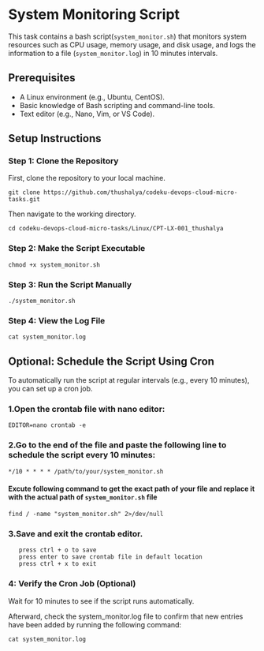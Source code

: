 # System Monitoring Script

This task contains a bash script(`system_monitor.sh`) that monitors system resources such as CPU usage, memory usage, and disk usage, and logs the information to a file (`system_monitor.log`) in 10 minutes intervals.

## Prerequisites

- A Linux environment (e.g., Ubuntu, CentOS). 
- Basic knowledge of Bash scripting and command-line tools.
- Text editor (e.g., Nano, Vim, or VS Code).

## Setup Instructions

### Step 1: Clone the Repository

First, clone the repository to your local machine.

    git clone https://github.com/thushalya/codeku-devops-cloud-micro-tasks.git

Then navigate to the working directory.

    cd codeku-devops-cloud-micro-tasks/Linux/CPT-LX-001_thushalya

### Step 2: Make the Script Executable

    chmod +x system_monitor.sh

### Step 3: Run the Script Manually

    ./system_monitor.sh

### Step 4: View the Log File

    cat system_monitor.log

## Optional: Schedule the Script Using Cron

To automatically run the script at regular intervals (e.g., every 10 minutes), you can set up a cron job.

### 1.Open the crontab file with nano editor:

    EDITOR=nano crontab -e

### 2.Go to the end of the file and paste the following line to schedule the script every 10 minutes:

    */10 * * * * /path/to/your/system_monitor.sh


#### Excute following command to get the exact path of your file and replace it with the actual path of `system_monitor.sh` file

    find / -name "system_monitor.sh" 2>/dev/null

### 3.Save and exit the crontab editor.

       press ctrl + o to save
       press enter to save crontab file in default location
       press ctrl + x to exit

### 4: Verify the Cron Job (Optional)
Wait for 10 minutes to see if the script runs automatically.

Afterward, check the system_monitor.log file to confirm that new entries have been added by running the following command:

    cat system_monitor.log

